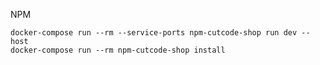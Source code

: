 <p>NPM</p>
<code>docker-compose run --rm --service-ports npm-cutcode-shop run dev --host</code><br>
<code>docker-compose run --rm npm-cutcode-shop install</code>
